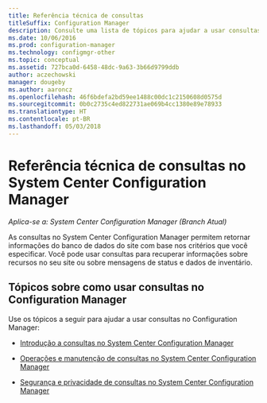 ```yaml
---
title: Referência técnica de consultas
titleSuffix: Configuration Manager
description: Consulte uma lista de tópicos para ajudar a usar consultas para recuperar informações sobre os recursos do seu site.
ms.date: 10/06/2016
ms.prod: configuration-manager
ms.technology: configmgr-other
ms.topic: conceptual
ms.assetid: 727bca0d-6458-48dc-9a63-3b66d9799ddb
author: aczechowski
manager: dougeby
ms.author: aaroncz
ms.openlocfilehash: 46f6bdefa2bd59ee1488c00dc1c2150608d0575d
ms.sourcegitcommit: 0b0c2735c4ed822731ae069b4cc1380e89e78933
ms.translationtype: HT
ms.contentlocale: pt-BR
ms.lasthandoff: 05/03/2018
---
```

# <a name="queries-technical-reference-for-system-center-configuration-manager"></a>Referência técnica de consultas no System Center Configuration Manager

*Aplica-se a: System Center Configuration Manager (Branch Atual)*

As consultas no System Center Configuration Manager permitem retornar informações do banco de dados do site com base nos critérios que você especificar. Você pode usar consultas para recuperar informações sobre recursos no seu site ou sobre mensagens de status e dados de inventário.  

## <a name="topics-about-using-queries-in-configuration-manager"></a>Tópicos sobre como usar consultas no Configuration Manager  
 Use os tópicos a seguir para ajudar a usar consultas no Configuration Manager:  

-   [Introdução a consultas no System Center Configuration Manager](../../../core/servers/manage/introduction-to-queries.md)  

-   [Operações e manutenção de consultas no System Center Configuration Manager](../../../core/servers/manage/operations-and-maintenance-for-queries.md)  

-   [Segurança e privacidade de consultas no System Center Configuration Manager](../../../core/servers/manage/security-and-privacy-for-queries.md)  
